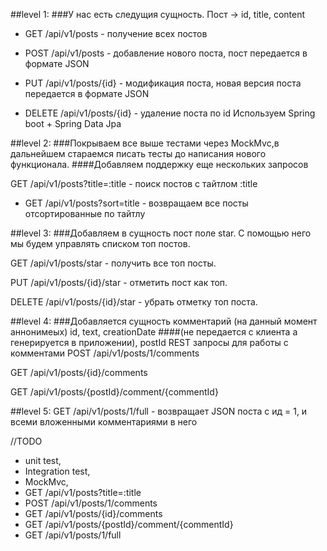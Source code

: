 ##level 1:
###У нас есть следущия сущность. Пост -> id, title, content
+ GET /api/v1/posts - получение всех постов

+ POST /api/v1/posts - добавление нового поста, пост передается в формате JSON

+ PUT /api/v1/posts/{id} - модификация поста, новая версия поста передается в формате JSON

+ DELETE /api/v1/posts/{id} - удаление поста по id Используем Spring boot + Spring Data Jpa

##level 2:
###Покрываем все выше тестами через MockMvc,в дальнейшем стараемся писать тесты до написания нового функционала.
####Добавляем поддержку еще нескольких запросов

GET /api/v1/posts?title=:title - поиск постов с тайтлом :title

+ GET /api/v1/posts?sort=title - возвращаем все посты отсортированные по тайтлу

##level 3: 
###Добавляем в сущность пост поле star. С помощью него мы будем управлять списком топ постов.

GET /api/v1/posts/star - получить все топ посты.

PUT /api/v1/posts/{id}/star - отметить пост как топ.

DELETE /api/v1/posts/{id}/star - убрать отметку топ поста.

##level 4:
###Добавляется сущность комментарий (на данный момент аннонимеых) id, text, creationDate
####(не передается с клиента а генерируется в приложении), postId REST запросы для работы с комментами
POST /api/v1/posts/1/comments

GET /api/v1/posts/{id}/comments

GET /api/v1/posts/{postId}/comment/{commentId}

##level 5:
GET /api/v1/posts/1/full - возвращает JSON поста с ид = 1, и всеми вложенными комментариями в него


//TODO 
- unit test, 
- Integration test, 
- MockMvc, 
- GET /api/v1/posts?title=:title 
- POST /api/v1/posts/1/comments
- GET /api/v1/posts/{id}/comments
- GET /api/v1/posts/{postId}/comment/{commentId}
- GET /api/v1/posts/1/full